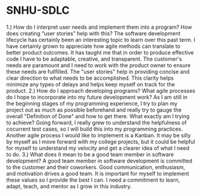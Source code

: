 # SNHU-SDLC
1.) How do I interpret user needs and implement them into a program? How does creating “user stories” help with this?
  The software development lifecycle has certainly been an interesting topic to learn over this past term. I have certainly grown to appreciate how agile methods can translate to better product outcomes. It has taught me that in order to produce effective code I have to be adaptable, creative, and transparent. The customer's needs are paramount and I need to work with the product owner to ensure these needs are fullfilled. The "user stories" help in providing concise and clear direction to what needs to be accomplished. This clarity helps minimize any types of delays and helps keep myself on track for the product. 
2.) How do I approach developing programs? What agile processes do I hope to incorporate into my future development work?
  As I am still in the beginning stages of my programming experience, I try to plan my project out as much as possible beforehand and really try to gauge the overall "Definition of Done" and how to get there. What exactly am I trying to achieve? Going forward, I really grew to understand the helpfulness of cocurrent test cases, so I will build this into my programming practices. Another agile process I would like to implement is a Kanban. It may be silly by myself as I move forward with my college projects, but it could be helpful for myself to understand my velocity and get a clearer idea of what I need to do.
3.) What does it mean to be a good team member in software development?
  A good team member in software development is committed to the customer and their coworkers. Good communication, enthusiasm, and motivation drives a good team. It is important for myself to implement these values so I provide the best I can. I need a commitment to learn, adapt, teach, and mentor as I grow in this industry. 
